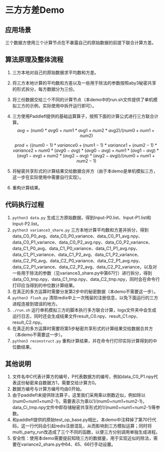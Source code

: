 # 三方方差Demo

## 应用场景

三个数据方使用三个计算节点在不暴露自己的原始数据的前提下联合计算方差。

## 算法原理及整体流程

1. 三方本地对自己的原始数据求平均数和方差。

2. 将三方本地计算的平均数和方差以及一些用于除法的参数按照aby3秘密共享的形式拆分，每方数据分为三份。

3. 将三份数据交给三个不同的计算节点（本demo中的run.sh文件提供了单机模拟三方的示例，实际使用中拆开运行即可）。

4. 三方使用Paddlefl提供的基础运算算子，按照下面的计算公式进行三方联合计算。
   $$
   avg = (num0*avg0+num1*avg1+num2*avg2)/(num0+num1+num2)
   $$

   $$
   prod = ((num0-1)*variance0+(num1-1)*variance1+(num2-1)*variance2+num0*(avg0-avg)*(avg0-avg)+num1*(avg1-avg)*(avg1-avg)+num2*(avg2-avg)*(avg2-avg))/(num0+num1+num2-1)
   $$

5. 将秘密共享形式的计算结果交给数据合并方（由于本demo是单机模拟三方，这一步在实际使用中需要自行实现）。

6. 重构计算结果。

## 代码执行过程

1. `python3 data.py` 生成三方原始数据，得到Input-P0.list、Input-P1.list和Input-P2.list。
2. `python3 variance3_share.py` 三方本地计算平均数和方差并拆分，得到data_C0_P0_avg、data_C0_P0_variance、data_C0_P1_avg.npy、data_C0_P1_variance、data_C0_P2_avg.npy、data_C0_P2_variance、data_C1_P0_avg、data_C1_P0_variance、data_C1_P1_avg.npy、data_C1_P1_variance、data_C1_P2_avg、data_C1_P2_variance、data_C2_P0_avg、data_C2_P0_variance、data_C2_P1_avg.npy、data_C2_P1_variance、data_C2_P2_avg、data_C2_P2_variance，以及对一些用于除法的参数（见variance3_share.py中第67行）进行拆分，得到data_C0_tmp.npy、data_C1_tmp.npy、data_C2_tmp.npy，同时会在命令行打印应当得到的中位数计算结果。
3. 在真正的多方运算时需要分发第2步中的秘密数据（本demo不需要这一步）。
4. `python3 flush.py` 清除redis中上一次残留的注册信息，以免下面运行的三方进程连接到错误的地方。
5. `./run.sh` 运行单机模拟三方的脚本执行多方联合计算，logs文件夹中会生成运行日志，同时还会生成结果文件result_C0.npy、result_C1.npy、result_C2.npy。
6. 在真正的多方运算时需要将第5步秘密共享形式的计算结果交给数据合并方（本demo不需要这一步）。
7. `python3 reconstruct.py` 重构计算结果，并在命令行打印实际计算得到的中位数结果。

## 其他说明

1. 文件名中C代表计算方的编号，P代表数据方的编号，例如data_C0_P1.npy代表这份秘密来自数据方1，需要交给计算方0。
2. 数据方编号与计算方编号均由0开始。
3. 由于paddlefl未提供除法算子，这里我们采用乘以倒数近似，例如除以(num0+num1+num2-1)，需要表示为乘以1/(num0+num1+num2-1)，data_Ci_tmp.npy文件中即存储秘密共享形式的1/(num0+num1+num2-1)等参数。
4. 和paddlefl提供的原始test_op_base.py相比，本demo中注释掉了第70行代码，这一行代码会引起redis注册混乱，从而影响到三方模拟运算；同时将multi_party_run改造成了三个不同的函数，以便三方分别调用单独生成进程。
5. 安全性：使用本demo需要提前知晓三方的数据量，用于实现近似的除法，需要在variance2_share.py中64、65、66行手动设置。
